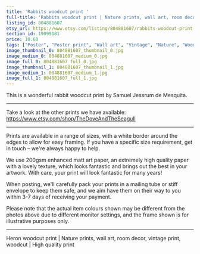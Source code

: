 ```yaml
---
title: 'Rabbits woodcut print '
full-title: 'Rabbits woodcut print | Nature prints, wall art, room decor, vintage print, woodcut print, parrot | High quality print'
listing_id: 804881607
etsy_url: https://www.etsy.com/listing/804881607/rabbits-woodcut-print-nature-prints-wall?utm_source=site&utm_medium=api&utm_campaign=api
section_id: 19099181
price: 10.60
tags: ["Poster", "Poster print", "Wall art", "Vintage", "Nature", "Woodcut", "Nature print", "Wildlife print", "Black and white", "Vintage print", "High quality print", "Rabbits", "Animals"]
image_thumbnail_0: 804881607_thumbnail_0.jpg
image_medium_0: 804881607_medium_0.jpg
image_full_0: 804881607_full_0.jpg
image_thumbnail_1: 804881607_thumbnail_1.jpg
image_medium_1: 804881607_medium_1.jpg
image_full_1: 804881607_full_1.jpg
---
```

This is a wonderful rabbit woodcut print by Samuel Jessrum de Mesquita.

---

Take a look at the other prints we have available:
https://www.etsy.com/shop/TheDoveAndTheSeagull

---

Prints are available in a range of sizes, with a white border around the edges to allow for easy framing. If you have a specific size requirement, get in touch – we&#39;re always happy to help.

We use 200gsm enhanced matt art paper, an extremely high quality paper with a lovely texture, which looks fantastic and brings out the best in your artwork. With care, your print will look fantastic for many years!

When posting, we&#39;ll carefully pack your prints in a mailing tube or stiff envelope to keep them safe, and we aim have them on their way to you within 3-7 days of receiving your payment.

Please note that the actual item colours shown may be different from the photos above due to different monitor settings, and the frame shown is for illustrative purposes only.

---

Heron woodcut print | Nature prints, wall art, room decor, vintage print, woodcut | High quality print

